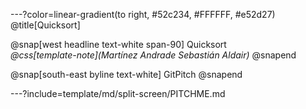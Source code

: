 ---?color=linear-gradient(to right, #52c234, #FFFFFF, #e52d27)
@title[Quicksort]

@snap[west headline text-white span-90]
Quicksort<br>*@css[template-note](Martínez Andrade Sebastián Aldair)*
@snapend

@snap[south-east byline  text-white]
GitPitch
@snapend

---?include=template/md/split-screen/PITCHME.md
